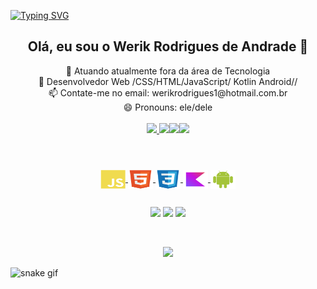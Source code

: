 [![Typing SVG](https://readme-typing-svg.herokuapp.com/?color=9400D3&size=35&center=true&vCenter=true&width=1200&lines=Hi+there!+Welcome+to+my+Github+profile.;I+am+Werik+Rodrigues.+and+I'm+a+passionate+Android+developer.;How+about+we+talk+about+opportunities?;Let's+go+:%29)](https://git.io/typing-svg)&nbsp;



<div align="center">
  <h2>Olá, eu sou o Werik Rodrigues de Andrade 👋</h2>
    <a>🔭 Atuando atualmente fora da área de Tecnologia</a><br>
    <a>🌱 Desenvolvedor Web /CSS/HTML/JavaScript/ Kotlin Android//</a><br>
    <a>📫 Contate-me no email: werikrodrigues1@hotmail.com.br</a><br>
    <a>😄 Pronouns: ele/dele</a><br>
</div>
<br>
<div align="center">
  <a href="https://github.com/wrksystem">
  <img height="150em" src="https://github-profile-summary-cards.vercel.app/api/cards/profile-details?username=wrksystem&theme=tokyonight"/> 
  <img height="150em" src="https://github-readme-stats.vercel.app/api?username=wrksystem&show_icons=true&theme=tokyonight&include_all_commits=true&count_private=false&hide_border=true"/><img height="150em" src="https://github-readme-stats.vercel.app/api/top-langs/?username=wrksystem&layout=compact&langs_count=7&theme=tokyonight&hide_border=true"/><img height="150em" src="https://github-readme-streak-stats.herokuapp.com/?user=wrksystem&theme=tokyonight&hide_border=true"/>
    
#    
</div>
  
<div style="display: inline_block" align="center"><br>
  <img align="center" alt="Rafa-Js" height="30" width="40" src="https://raw.githubusercontent.com/devicons/devicon/master/icons/javascript/javascript-plain.svg">
  <img align="center" alt="Rafa-HTML" height="30" width="40" src="https://raw.githubusercontent.com/devicons/devicon/master/icons/html5/html5-original.svg">
  <img align="center" alt="Rafa-CSS" height="30" width="40" src="https://raw.githubusercontent.com/devicons/devicon/master/icons/css3/css3-original.svg">
  <img align="center" alt="Rafa-kotlin" height="30" width="40" src="https://raw.githubusercontent.com/devicons/devicon/master/icons/kotlin/kotlin-original.svg">
  <img align="center" alt="Rafa-android" height="30" width="40" src="https://raw.githubusercontent.com/devicons/devicon/master/icons/android/android-original.svg">  
</div>

  ##
  
<div align="center">
  
  <a href="https://www.instagram.com/werik.rodrigues.tech/" target="_blank"><img src="https://img.shields.io/badge/-Instagram-%23E4405F?style=for-the-badge&logo=instagram&logoColor=white" target="_blank"></a>
 	<a href = "mailto:werikrodrigues1@hotmail.com.br"><img src="https://img.shields.io/badge/-hotmail-%23333?style=for-the-badge&logo=hotmail&logoColor=white" target="_blank"></a>
  <a href="https://www.linkedin.com/in/werik-rodrigues-5b5780128/" target="_blank"><img src="https://img.shields.io/badge/-LinkedIn-%230077B5?style=for-the-badge&logo=linkedin&logoColor=white" target="_blank"></a> 
 
</div>
<br>
<p align="center">   <img alingn="center" src="https://profile-counter.glitch.me/wrksystem/count.svg" /></p>

 ![snake gif](https://github.com/wrksystem/wrksystem/blob/output/github-contribution-grid-snake.svg)
  



